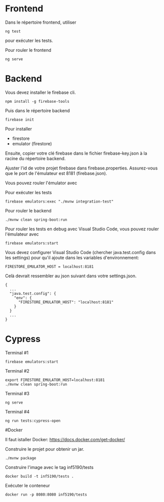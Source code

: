 # Frontend

Dans le répertoire frontend, utiliser

```
ng test
```

pour exécuter les tests.

Pour rouler le frontend

```
ng serve
```

# Backend

Vous devez installer le firebase cli.

```
npm install -g firebase-tools
```

Puis dans le répertoire backend

```
firebase init
```

Pour installer

- firestore
- emulator (firestore)

Ensuite, copier votre clé firebase dans le fichier firebase-key.json à la racine du répertoire backend.

Ajuster l'id de votre projet firebase dans firebase.properties.
Assurez-vous que le port de l'émulateur est 8181 (firebase.json).

Vous pouvez rouler l'émulator avec

Pour exécuter les tests

```
firebase emulators:exec "./mvnw integration-test"
```

Pour rouler le backend

```
./mvnw clean spring-boot:run
```

Pour rouler les tests en debug avec Visual Studio Code, vous pouvez rouler l'émulateur avec

```
firebase emulators:start
```

Vous devez configurer Visual Studio Code (chercher java.test.config dans les settings) pour qu'il ajoute dans les variables d'environnement:

```
FIRESTORE_EMULATOR_HOST = localhost:8181
```

Celà devrait ressembler au json suivant dans votre settings.json.

```
{
  ...
  "java.test.config": {
    "env": {
      "FIRESTORE_EMULATOR_HOST": "localhost:8181"
    }
  }
  ...
}

```

# Cypress

Terminal #1

```
firebase emulators:start
```

Terminal #2

```
export FIRESTORE_EMULATOR_HOST=localhost:8181
./mvnw clean spring-boot:run

```

Terminal #3

```
ng serve
```

Terminal #4

```
ng run tests:cypress-open

```

#Docker

Il faut istaller Docker: https://docs.docker.com/get-docker/

Construire le projet pour obtenir un jar.

```
./mvnw package
```

Construire l'image avec le tag inf5190/tests

```
docker build -t inf5190/tests .
```

Exécuter le conteneur

```
docker run -p 8080:8080 inf5190/tests

```
